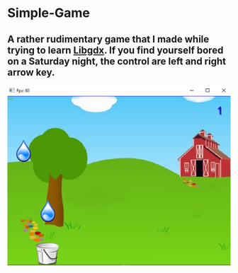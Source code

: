 # Simple-Game
## A rather rudimentary game that I made while trying to learn [Libgdx](https://libgdx.com/). If you find yourself bored on a Saturday night, the control are left and right arrow key. 

![Next triple A title](/src/main/resources/example.png "Picture of the game")
